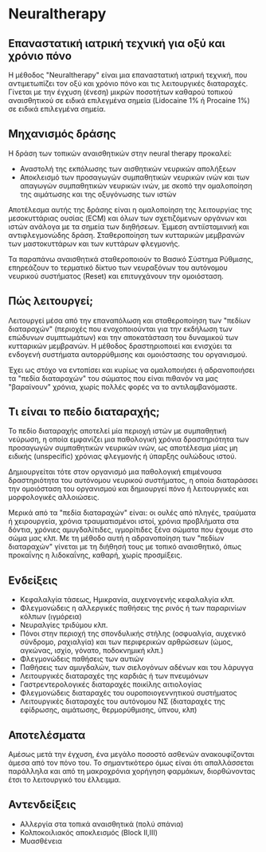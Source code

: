 # Neuraltherapy

## Επαναστατική ιατρική τεχνική για οξύ και χρόνιο πόνο

Η μέθοδος "Neuraltherapy" είναι μια επαναστατική ιατρική τεχνική, που αντιμετωπίζει τον οξύ και χρόνιο πόνο και τις λειτουργικές διαταραχές. Γίνεται με την έγχυση (ένεση) μικρών ποσοτήτων καθαρού τοπικού αναισθητικού σε ειδικά επιλεγμένα σημεία (Lidocaine 1% ή Procaine 1%) σε ειδικά επιλεγμένα σημεία.

## Μηχανισμός δράσης

Η δράση των τοπικών αναισθητικών στην neural therapy προκαλεί:

- Αναστολή της εκπόλωσης των αισθητικών νευρικών απολήξεων
- Αποκλεισμό των προσαγωγών συμπαθητικών νευρικών ινών και των απαγωγών συμπαθητικών νευρικών ινών, με σκοπό την ομαλοποίηση της αιμάτωσης και της οξυγόνωσης των ιστών

Αποτέλεσμα αυτής της δράσης είναι η ομαλοποίηση της λειτουργίας της μεσοκυττάριας ουσίας (ECM) και όλων των σχετιζόμενων οργάνων και ιστών ανάλογα με τα σημεία των διηθήσεων. Έμμεση αντιϊσταμινική και αντιφλεγμονώδης δράση. Σταθεροποίηση των κυτταρικών μεμβρανών των μαστοκυττάρων και των κυττάρων φλεγμονής.

Τα παραπάνω αναισθητικά σταθεροποιούν το Βασικό Σύστημα Ρύθμισης, επηρεάζουν το τερματικό δίκτυο των νευραξόνων του αυτόνομου νευρικού συστήματος (Reset) και επιτυγχάνουν την ομοιόσταση.

## Πώς λειτουργεί;

Λειτουργεί μέσα από την επαναπόλωση και σταθεροποίηση των "πεδίων διαταραχών" (περιοχές που ενοχοποιούνται για την εκδήλωση των επώδυνων συμπτωμάτων) και την αποκατάσταση του δυναμικού των κυτταρικών μεμβρανών. Η μέθοδος δραστηριοποιεί και ενισχύει τα ενδογενή συστήματα αυτορρύθμισης και ομοιόστασης του οργανισμού.

Έχει ως στόχο να εντοπίσει και κυρίως να ομαλοποιήσει ή αδρανοποιήσει τα "πεδία διαταραχών" του σώματος που είναι πιθανόν να μας "βαραίνουν" χρόνια, χωρίς πολλές φορές να το αντιλαμβανόμαστε.

## Τι είναι το πεδίο διαταραχής;

Το πεδίο διαταραχής αποτελεί μία περιοχή ιστών με συμπαθητική νεύρωση, η οποία εμφανίζει μια παθολογική χρόνια δραστηριότητα των προσαγωγών συμπαθητικών νευρικών ινών, ως αποτέλεσμα μίας μη ειδικής (unspecific) χρόνιας φλεγμονής ή ύπαρξης ουλώδους ιστού.

Δημιουργείται τότε στον οργανισμό μια παθολογική επιμένουσα δραστηριότητα του αυτόνομου νευρικού συστήματος, η οποία διαταράσσει την ομοιόσταση του οργανισμού και δημιουργεί πόνο ή λειτουργικές και μορφολογικές αλλοιώσεις.

Μερικά από τα "πεδία διαταραχών" είναι: οι ουλές από πληγές, τραύματα ή χειρουργεία, χρόνια τραυματισμένοι ιστοί, χρόνια προβλήματα στα δόντια, χρόνιες αμυγδαλίτιδες, ιγμορίτιδες ξένα σώματα που έχουμε στο σώμα μας κλπ. Με τη μέθοδο αυτή η αδρανοποίηση των "πεδίων διαταραχών" γίνεται με τη διήθησή τους με τοπικό αναισθητικό, όπως προκαΐνης η λιδοκαΐνης, καθαρή, χωρίς προσμίξεις.

## Ενδείξεις

- Κεφαλαλγία τάσεως, Ημικρανία, αυχενογενής κεφαλαλγία κλπ.
- Φλεγμονώδεις η αλλεργικές παθήσεις της ρινός ή των παραρινίων κόλπων (ιγμόρεια)
- Νευραλγίες τριδύμου κλπ.
- Πόνοι στην περιοχή της σπονδυλικής στήλης (οσφυαλγία, αυχενικό σύνδρομο, ραχιαλγία) και των περιφερικών αρθρώσεων (ώμος, αγκώνας, ισχίο, γόνατο, ποδοκνημική κλπ.)
- Φλεγμονώδεις παθήσεις των αυτιών
- Παθήσεις των αμυγδαλών, των σιελογόνων αδένων και του λάρυγγα
- Λειτουργικές διαταραχές της καρδιάς ή των πνευμόνων
- Γαστρεντερολογικές διαταραχές ποικίλης αιτιολογίας
- Φλεγμονώδεις διαταραχές του ουροποιογεννητικού συστήματος
- Λειτουργικές διαταραχές του αυτόνομου ΝΣ (διαταραχές της εφίδρωσης, αιμάτωσης, θερμορύθμισης, ύπνου, κλπ)

## Αποτελέσματα

Αμέσως μετά την έγχυση, ένα μεγάλο ποσοστό ασθενών ανακουφίζονται άμεσα από τον πόνο του. Το σημαντικότερο όμως είναι ότι απαλλάσσεται παράλληλα και από τη μακροχρόνια χορήγηση φαρμάκων, διορθώνοντας έτσι το λειτουργικό του έλλειμμα.

## Αντενδείξεις

- Αλλεργία στα τοπικά αναισθητικά (πολύ σπάνια)
- Κολποκοιλιακός αποκλεισμός (Block II,III)
- Μυασθένεια